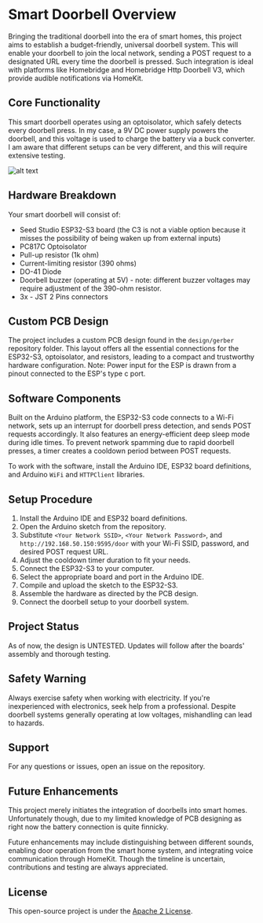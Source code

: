Smart Doorbell Overview
===============================

Bringing the traditional doorbell into the era of smart homes, this project aims to establish a budget-friendly, universal doorbell system. This will enable your doorbell to join the local network, sending a POST request to a designated URL every time the doorbell is pressed. Such integration is ideal with platforms like Homebridge and Homebridge Http Doorbell V3, which provide audible notifications via HomeKit.

Core Functionality
------------------

This smart doorbell operates using an optoisolator, which safely detects every doorbell press. In my case, a 9V DC power supply powers the doorbell, and this voltage is used to charge the battery via a buck converter. I am aware that different setups can be very different, and this will require extensive testing.

![alt text](https://github.com/ComicBit/Smart-Doorbell-Post/blob/main/img/pcb.png?raw=true)

Hardware Breakdown
------------------

Your smart doorbell will consist of:

*   Seed Studio ESP32-S3 board (the C3 is not a viable option because it misses the possibility of being waken up from external inputs)
*   PC817C Optoisolator
*   Pull-up resistor (1k ohm)
*   Current-limiting resistor (390 ohms)
*   DO-41 Diode
*   Doorbell buzzer (operating at 5V) - note: different buzzer voltages may require adjustment of the 390-ohm resistor.
*   3x - JST 2 Pins connectors

Custom PCB Design
-----------------

The project includes a custom PCB design found in the `design/gerber` repository folder. This layout offers all the essential connections for the ESP32-S3, optoisolator, and resistors, leading to a compact and trustworthy hardware configuration. Note: Power input for the ESP is drawn from a pinout connected to the ESP's type c port.

Software Components
-------------------

Built on the Arduino platform, the ESP32-S3 code connects to a Wi-Fi network, sets up an interrupt for doorbell press detection, and sends POST requests accordingly. It also features an energy-efficient deep sleep mode during idle times. To prevent network spamming due to rapid doorbell presses, a timer creates a cooldown period between POST requests.

To work with the software, install the Arduino IDE, ESP32 board definitions, and Arduino `WiFi` and `HTTPClient` libraries.

Setup Procedure
---------------

1.  Install the Arduino IDE and ESP32 board definitions.
2.  Open the Arduino sketch from the repository.
3.  Substitute `<Your Network SSID>`, `<Your Network Password>`, and `http://192.168.50.150:9595/door` with your Wi-Fi SSID, password, and desired POST request URL.
4.  Adjust the cooldown timer duration to fit your needs.
5.  Connect the ESP32-S3 to your computer.
6.  Select the appropriate board and port in the Arduino IDE.
7.  Compile and upload the sketch to the ESP32-S3.
8.  Assemble the hardware as directed by the PCB design.
9.  Connect the doorbell setup to your doorbell system.

Project Status
--------------

As of now, the design is UNTESTED. Updates will follow after the boards' assembly and thorough testing.

Safety Warning
--------------

Always exercise safety when working with electricity. If you're inexperienced with electronics, seek help from a professional. Despite doorbell systems generally operating at low voltages, mishandling can lead to hazards.

Support
-------

For any questions or issues, open an issue on the repository.

Future Enhancements
-------------------

This project merely initiates the integration of doorbells into smart homes. Unfortunately though, due to my limited knowledge of PCB designing as right now the battery connection is quite finnicky.

Future enhancements may include distinguishing between different sounds, enabling door operation from the smart home system, and integrating voice communication through HomeKit. Though the timeline is uncertain, contributions and testing are always appreciated.

License
-------

This open-source project is under the [Apache 2 License](https://www.apache.org/licenses/LICENSE-2.0).
